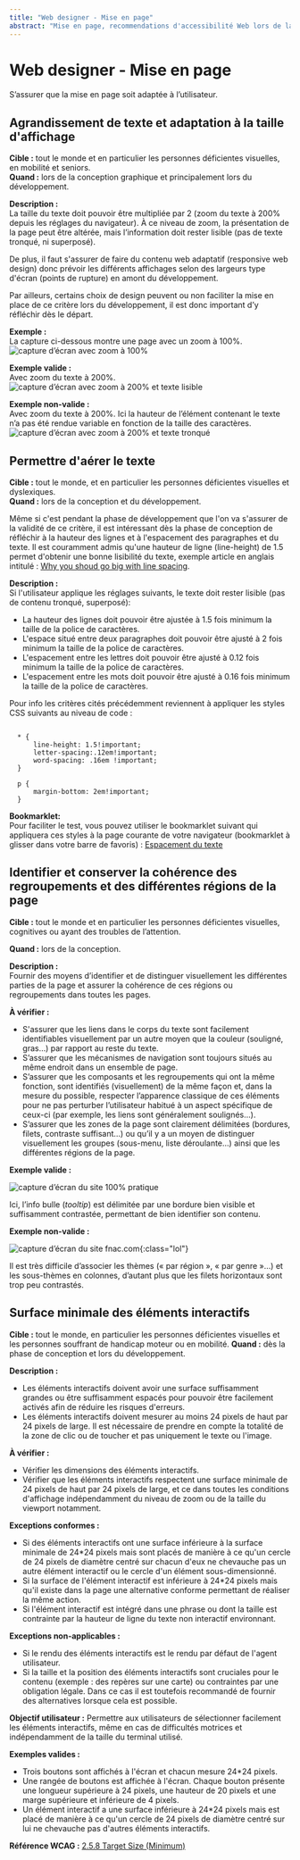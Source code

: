 ```yaml
---
title: "Web designer - Mise en page"
abstract: "Mise en page, recommendations d'accessibilité Web lors de la conception"
---
```


# Web designer - Mise en page

<p class="lead">S’assurer que la mise en page soit adaptée à l’utilisateur.</p>


## Agrandissement de texte et adaptation à la taille d'affichage

**Cible&nbsp;:** tout le monde et en particulier les personnes déficientes visuelles, en mobilité et seniors.  
**Quand&nbsp;:** lors de la conception graphique et principalement lors du développement.

**Description&nbsp;:**  
La taille du texte doit pouvoir être multipliée par 2 (zoom du texte à 200% depuis les réglages du navigateur). À ce niveau de zoom, la présentation de la page peut être altérée, mais l’information doit rester lisible (pas de texte tronqué, ni superposé).

De plus, il faut s'assurer de faire du contenu web adaptatif (responsive web design) donc prévoir les différents affichages selon des largeurs type d'écran (points de rupture) en amont du développement. 

Par ailleurs, certains choix de design peuvent ou non faciliter la mise en place de ce critère lors du développement, il est donc important d’y réfléchir dès le départ.

    
**Exemple&nbsp;:**    
La capture ci-dessous montre une page avec un zoom à 100%.  
![capture d’écran avec zoom à 100%](../../images/zoom.png)    
  
**Exemple valide&nbsp;:**  
Avec zoom du texte à 200%.  
![capture d’écran avec zoom à 200% et texte lisible](../../images/zoom-ok.png)    
  
**Exemple non-valide&nbsp;:**  
Avec zoom du texte à 200%. Ici la hauteur de l’élément contenant le texte n’a pas été rendue variable en fonction de la taille des caractères.  
![capture d’écran avec zoom à 200% et texte tronqué](../../images/zoom-ko.png)  



## Permettre d'aérer le texte

**Cible&nbsp;:** tout le monde, et en particulier les personnes déficientes visuelles et dyslexiques.  
**Quand&nbsp;:** lors de la conception et du développement.

Même si c'est pendant la phase de développement que l'on va s'assurer de la validité de ce critère, il est intéressant dès la phase de conception de réfléchir à la hauteur des lignes et à l'espacement des paragraphes et du texte. Il est couramment admis qu'une hauteur de ligne (<span lang="en">line-height</span>) de 1.5 permet d'obtenir une bonne lisibilité du texte, exemple article en anglais intitulé : <a href="https://www.invisionapp.com/blog/line-spacing/" lang="en">Why you shoud go big with line spacing</a>.

**Description&nbsp;:**  
Si l'utilisateur applique les réglages suivants, le texte doit rester lisible (pas de contenu tronqué, superposé):

- La hauteur des lignes doit pouvoir être ajustée à 1.5 fois minimum la taille de la police de caractères.
- L'espace situé entre deux paragraphes doit pouvoir être ajusté à 2 fois minimum la taille de la police de caractères.
- L'espacement entre les lettres doit pouvoir être ajusté à 0.12 fois minimum la taille de la police de caractères.
- L'espacement entre les mots doit pouvoir être ajusté à 0.16 fois minimum la taille de la police de caractères.

Pour info les critères cités précédemment reviennent à appliquer les styles CSS suivants au niveau de code : 
<pre><code class="css">
  * {
      line-height: 1.5!important;
      letter-spacing:.12em!important;
      word-spacing: .16em !important;
  }

  p {
      margin-bottom: 2em!important;
  }
</code></pre>

**Bookmarklet:**  
Pour faciliter le test, vous pouvez utiliser le bookmarklet suivant qui appliquera ces styles à la page courante de votre navigateur (bookmarklet à glisser dans votre barre de favoris) : <a href="javascript:s%20=%20document.createElement(%22style%22)%3Bs.setAttribute(%22type%22%2C%22text%2Fcss%22)%3Bt%3Ddocument.createTextNode(%22*%20%7Bline-height%3A%201.5!important%3B%20letter-spacing%3A.12em!important%3B%20word-spacing%3A%20.16em%20!important%3B%7D%20p%7Bmargin-bottom%3A%202em!important%3B%20%7D%22)%3Bs.appendChild(t)%3Bh%20%3D%20document.getElementsByTagName(%22head%22)%5B0%5D%3Bh.appendChild(s)%3Bvoid(0)%3B">Espacement du texte</a>



## Identifier et conserver la cohérence des regroupements et des différentes régions de la page

**Cible&nbsp;:** tout le monde et en particulier les personnes déficientes visuelles, cognitives ou ayant des troubles de l’attention.

**Quand&nbsp;:** lors de la conception.

**Description&nbsp;:**  
Fournir des moyens d’identifier et de distinguer visuellement les différentes parties de la page et assurer la cohérence de ces régions ou regroupements dans toutes les pages.

**À vérifier&nbsp;:** 

- S'assurer que les liens dans le corps du texte sont facilement identifiables visuellement par un autre moyen que la couleur (souligné, gras…) par rapport au reste du texte.
- S’assurer que les mécanismes de navigation sont toujours situés au même endroit dans un ensemble de page.
- S’assurer que les composants et les regroupements qui ont la même fonction, sont identifiés (visuellement) de la même façon et, dans la mesure du possible, respecter l’apparence classique de ces éléments pour ne pas perturber l’utilisateur habitué à un aspect spécifique de ceux-ci (par exemple, les liens sont généralement soulignés…).
- S’assurer que les zones de la page sont clairement délimitées (bordures, filets, contraste suffisant…) ou qu’il y a un moyen de distinguer visuellement les groupes (sous-menu, liste déroulante…) ainsi que les différentes régions de la page.

**Exemple valide&nbsp;:**  

![capture d’écran du site 100% pratique](../../images/groupement.jpg)  

Ici, l’info bulle (<i lang="en">tooltip</i>) est délimitée par une bordure bien visible et suffisamment contrastée, permettant de bien identifier son contenu.

**Exemple non-valide&nbsp;:**  

![capture d’écran du site fnac.com](../../images/groupement2.jpg){:class="lol"}

Il est très difficile d’associer les thèmes («&nbsp;par région&nbsp;», «&nbsp;par genre&nbsp;»…) et les sous-thèmes en colonnes, d’autant plus que les filets horizontaux sont trop peu contrastés.




## Surface minimale des éléments interactifs

**Cible :** tout le monde, en particulier les personnes déficientes visuelles et les personnes souffrant de handicap moteur ou en mobilité. 
**Quand :** dès la phase de conception et lors du développement.

**Description :**  
- Les éléments interactifs doivent avoir une surface suffisamment grandes ou être suffisamment espacés pour pouvoir être facilement activés afin de réduire les risques d'erreurs.
- Les éléments interactifs doivent mesurer au moins 24 pixels de haut par 24 pixels de large. Il est nécessaire de prendre en compte la totalité de la zone de clic ou de toucher et pas uniquement le texte ou l'image.

**À vérifier :**
- Vérifier les dimensions des éléments interactifs.
- Vérifier que les éléments interactifs respectent une surface minimale de 24 pixels de haut par 24 pixels de large, et ce dans toutes les conditions d'affichage indépendamment du niveau de zoom ou de la taille du viewport notamment.

**Exceptions conformes :**
- Si des éléments interactifs ont une surface inférieure à la surface minimale de 24*24 pixels mais sont placés de manière à ce qu'un cercle de 24 pixels de diamètre centré sur chacun d'eux ne chevauche pas un autre élément interactif ou le cercle d'un élément sous-dimensionné.
- Si la surface de l'élément interactif est inférieure à 24*24 pixels mais qu'il existe dans la page une alternative conforme permettant de réaliser la même action.
- Si l'élément interactif est intégré dans une phrase ou dont la taille est contrainte par la hauteur de ligne du texte non interactif environnant.

**Exceptions non-applicables :**
- Si le rendu des éléments interactifs est le rendu par défaut de l'agent utilisateur.
- Si la taille et la position des éléments interactifs sont cruciales pour le contenu (exemple : des repères sur une carte) ou contraintes par une obligation légale. Dans ce cas il est toutefois recommandé de fournir des alternatives lorsque cela est possible.

**Objectif utilisateur :**
Permettre aux utilisateurs de sélectionner facilement les éléments interactifs, même en cas de difficultés motrices et indépendamment de la taille du terminal utilisé.

**Exemples valides :**
- Trois boutons sont affichés à l'écran et chacun mesure 24*24 pixels.
- Une rangée de boutons est affichée à l'écran. Chaque bouton présente une longueur supérieure à 24 pixels, une hauteur de 20 pixels et une marge supérieure et inférieure de 4 pixels.
- Un élément interactif a une surface inférieure à 24*24 pixels mais est placé de manière à ce qu'un cercle de 24 pixels de diamètre centré sur lui ne chevauche pas d'autres éléments interactifs.

**Référence WCAG :**
<a lang="en" href="https://www.w3.org/WAI/WCAG22/Understanding/target-size-minimum.html">2.5.8 Target Size (Minimum)</a>
